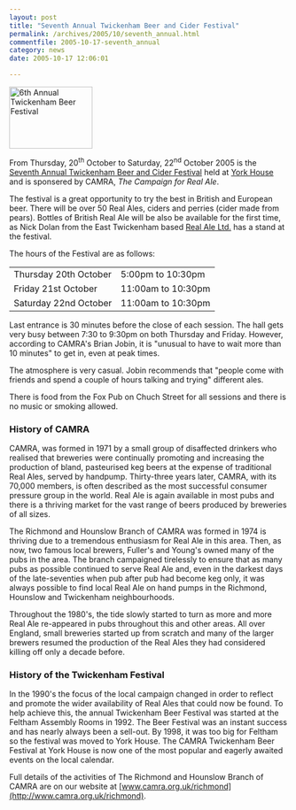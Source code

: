 ```yaml
---
layout: post
title: "Seventh Annual Twickenham Beer and Cider Festival"
permalink: /archives/2005/10/seventh_annual.html
commentfile: 2005-10-17-seventh_annual
category: news
date: 2005-10-17 12:06:01

---
```


<a href="/assets/images/2005/beer_festival.jpg"><img src="/assets/images/2005/beer_festival-thumb.jpg" width="150" height="112" alt="6th Annual Twickenham Beer Festival" class="right ignore photo"/></a>

From Thursday, 20<sup>th</sup> October to Saturday, 22<sup>nd</sup> October 2005 is the [Seventh Annual Twickenham Beer and Cider Festival](/cgi-bin/events.cgi?key=200510100823&action=getevent) held at [York House](/cgi-bin/directory.cgi?key=200508171541&action=getlisting) and is sponsered by CAMRA, *The Campaign for Real Ale*.

The festival is a great opportunity to try the best in British and European beer. There will be over 50 Real Ales, ciders and perries (cider made from pears). Bottles of British Real Ale will be also be available for the first time, as Nick Dolan from the East Twickenham based [Real Ale Ltd.](/cgi-bin/directory.cgi?key=200505231555&action=getlisting) has a stand at the festival.

The hours of the Festival are as follows:

|                       |                    |
|-----------------------|--------------------|
| Thursday 20th October | 5:00pm to 10:30pm  |
| Friday 21st October   | 11:00am to 10:30pm |
| Saturday 22nd October | 11:00am to 10:30pm |

Last entrance is 30 minutes before the close of each session. The hall gets very busy between 7:30 to 9:30pm on both Thursday and Friday. However, according to CAMRA's Brian Jobin, it is "unusual to have to wait more than 10 minutes" to get in, even at peak times.

The atmosphere is very casual. Jobin recommends that "people come with friends and spend a couple of hours talking and trying" different ales.

There is food from the Fox Pub on Chuch Street for all sessions and there is no music or smoking allowed.

### History of CAMRA

CAMRA, was formed in 1971 by a small group of disaffected drinkers who realised that breweries were continually promoting and increasing the production of bland, pasteurised keg beers at the expense of traditional Real Ales, served by handpump. Thirty-three years later, CAMRA, with its 70,000 members, is often described as the most successful consumer pressure group in the world. Real Ale is again available in most pubs and there is a thriving market for the vast range of beers produced by breweries of all sizes.

The Richmond and Hounslow Branch of CAMRA was formed in 1974 is thriving due to a tremendous enthusiasm for Real Ale in this area. Then, as now, two famous local brewers, Fuller's and Young's owned many of the pubs in the area. The branch campaigned tirelessly to ensure that as many pubs as possible continued to serve Real Ale and, even in the darkest days of the late-seventies when pub after pub had become keg only, it was always possible to find local Real Ale on hand pumps in the Richmond, Hounslow and Twickenham neighbourhoods.

Throughout the 1980's, the tide slowly started to turn as more and more Real Ale re-appeared in pubs throughout this and other areas. All over England, small breweries started up from scratch and many of the larger brewers resumed the production of the Real Ales they had considered killing off only a decade before.

### History of the Twickenham Festival

In the 1990's the focus of the local campaign changed in order to reflect and promote the wider availability of Real Ales that could now be found. To help achieve this, the annual Twickenham Beer Festival was started at the Feltham Assembly Rooms in 1992. The Beer Festival was an instant success and has nearly always been a sell-out. By 1998, it was too big for Feltham so the festival was moved to York House. The CAMRA Twickenham Beer Festival at York House is now one of the most popular and eagerly awaited events on the local calendar.

Full details of the activities of The Richmond and Hounslow Branch of CAMRA are on our website at [www.camra.org.uk/richmond](http://www.camra.org.uk/richmond).
